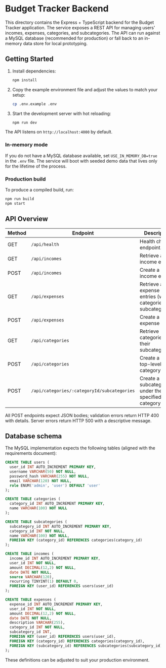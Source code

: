 # Budget Tracker Backend

This directory contains the Express + TypeScript backend for the Budget Tracker application. The service exposes a REST API for managing users' incomes, expenses, categories, and subcategories. The API can run against a MySQL database (recommended for production) or fall back to an in-memory data store for local prototyping.

## Getting Started

1. Install dependencies:
   ```bash
   npm install
   ```
2. Copy the example environment file and adjust the values to match your setup:
   ```bash
   cp .env.example .env
   ```
3. Start the development server with hot reloading:
   ```bash
   npm run dev
   ```

The API listens on `http://localhost:4000` by default.

### In-memory mode

If you do not have a MySQL database available, set `USE_IN_MEMORY_DB=true` in the `.env` file. The service will boot with seeded demo data that lives only for the lifetime of the process.

### Production build

To produce a compiled build, run:

```bash
npm run build
npm start
```

## API Overview

| Method | Endpoint | Description |
| ------ | -------- | ----------- |
| GET    | `/api/health` | Health check endpoint. |
| GET    | `/api/incomes` | Retrieve all income entries. |
| POST   | `/api/incomes` | Create a new income entry. |
| GET    | `/api/expenses` | Retrieve all expense entries (with categories & subcategories). |
| POST   | `/api/expenses` | Create a new expense entry. |
| GET    | `/api/categories` | Retrieve categories with their subcategories. |
| POST   | `/api/categories` | Create a new top-level category. |
| POST   | `/api/categories/:categoryId/subcategories` | Create a subcategory under the specified category. |

All POST endpoints expect JSON bodies; validation errors return HTTP 400 with details. Server errors return HTTP 500 with a descriptive message.

## Database schema

The MySQL implementation expects the following tables (aligned with the requirements document):

```sql
CREATE TABLE users (
  user_id INT AUTO_INCREMENT PRIMARY KEY,
  username VARCHAR(50) NOT NULL,
  password_hash VARCHAR(255) NOT NULL,
  email VARCHAR(120) NOT NULL,
  role ENUM('admin', 'user') DEFAULT 'user'
);

CREATE TABLE categories (
  category_id INT AUTO_INCREMENT PRIMARY KEY,
  name VARCHAR(100) NOT NULL
);

CREATE TABLE subcategories (
  subcategory_id INT AUTO_INCREMENT PRIMARY KEY,
  category_id INT NOT NULL,
  name VARCHAR(100) NOT NULL,
  FOREIGN KEY (category_id) REFERENCES categories(category_id)
);

CREATE TABLE incomes (
  income_id INT AUTO_INCREMENT PRIMARY KEY,
  user_id INT NOT NULL,
  amount DECIMAL(12,2) NOT NULL,
  date DATE NOT NULL,
  source VARCHAR(120),
  recurring TINYINT(1) DEFAULT 0,
  FOREIGN KEY (user_id) REFERENCES users(user_id)
);

CREATE TABLE expenses (
  expense_id INT AUTO_INCREMENT PRIMARY KEY,
  user_id INT NOT NULL,
  amount DECIMAL(12,2) NOT NULL,
  date DATE NOT NULL,
  description VARCHAR(255),
  category_id INT NOT NULL,
  subcategory_id INT,
  FOREIGN KEY (user_id) REFERENCES users(user_id),
  FOREIGN KEY (category_id) REFERENCES categories(category_id),
  FOREIGN KEY (subcategory_id) REFERENCES subcategories(subcategory_id)
);
```

These definitions can be adjusted to suit your production environment.
